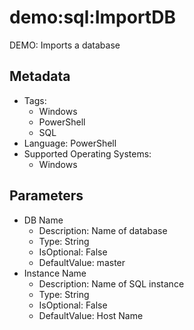 <!-- region Generated -->
# demo:sql:ImportDB

DEMO: Imports a database

## Metadata

- Tags:
  - Windows
  - PowerShell
  - SQL
- Language: PowerShell
- Supported Operating Systems:
  - Windows

## Parameters

- DB Name
  - Description: Name of database
  - Type: String
  - IsOptional: False
  - DefaultValue: master
- Instance Name
  - Description: Name of SQL instance
  - Type: String
  - IsOptional: False
  - DefaultValue: Host Name
<!-- endregion -->
